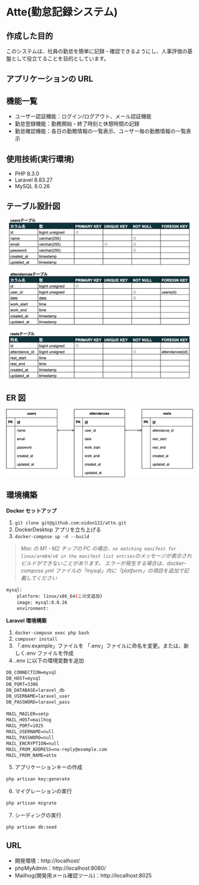 # Atte(勤怠記録システム)

## 作成した目的

このシステムは、社員の勤怠を簡単に記録・確認できるようにし、人事評価の基盤として役立てることを目的としています。

## アプリケーションの URL

## 機能一覧

- ユーザー認証機能：ログイン/ログアウト、メール認証機能
- 勤怠登録機能：勤務開始・終了時刻と休憩時間の記録
- 勤怠確認機能：各日の勤務情報の一覧表示、ユーザー毎の勤務情報の一覧表示

## 使用技術(実行環境)

- PHP 8.3.0
- Laravel 8.83.27
- MySQL 8.0.26

## テーブル設計図

![alt](table.png)

## ER 図

![alt](atte.png)

## 環境構築

**Docker セットアップ**

1. `git clone git@github.com:oidon122/atte.git`
2. DockerDesktop アプリを立ち上げる
3. `docker-compose up -d --build`

> _Mac の M1・M2 チップの PC の場合、`no matching manifest for linux/arm64/v8 in the manifest list entries`のメッセージが表示されビルドができないことがあります。
> エラーが発生する場合は、docker-compose.yml ファイルの「mysql」内に「platform」の項目を追加で記載してください_

```bash
mysql:
    platform: linux/x86_64(この文追加)
    image: mysql:8.0.26
    environment:
```

**Laravel 環境構築**

1. `docker-compose exec php bash`
2. `composer install`
3. 「.env.example」ファイルを 「.env」ファイルに命名を変更。または、新しく.env ファイルを作成
4. .env に以下の環境変数を追加

```text
DB_CONNECTION=mysql
DB_HOST=mysql
DB_PORT=3306
DB_DATABASE=laravel_db
DB_USERNAME=laravel_user
DB_PASSWORD=laravel_pass

MAIL_MAILER=smtp
MAIL_HOST=mailhog
MAIL_PORT=1025
MAIL_USERNAME=null
MAIL_PASSWORD=null
MAIL_ENCRYPTION=null
MAIL_FROM_ADDRESS=no-reply@example.com
MAIL_FROM_NAME=atte
```

5. アプリケーションキーの作成

```bash
php artisan key:generate
```

6. マイグレーションの実行

```bash
php artisan migrate
```

7. シーディングの実行

```bash
php artisan db:seed
```

## URL

- 開発環境：http://localhost/
- phpMyAdmin：http://localhost:8080/
- Mailhog(開発用メール確認ツール)：http://localhost:8025
